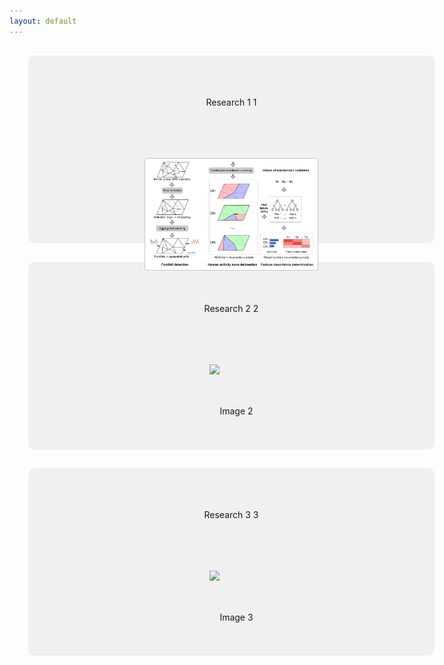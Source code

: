 ```yaml
---
layout: default
---
```





<div class="box">
    <p>Research 1 1</p> <!-- Text -->
    <img src="/assets/img/h_1.jpg" alt="Image 1"> <!-- Image -->
</div>

<div class="box">
    <p>Research 2 2</p> <!-- Text -->
    <img src=" " alt="Image 2"> <!-- Image -->
</div>

<div class="box">
    <p>Research 3 3</p> <!-- Text -->
    <img src=" " alt="Image 3"> <!-- Image -->
</div>













<style>
.box {
    width: 650px;
    height: 300px;
    margin: 30px;
    background-color: #f0f0f0;
    text-align: center;
    line-height: 150px;
    transition: background-color 0.5s;
    border-radius: 10px; /* Added this line */
}

.box img {
    width: 60%;
    height: 60%;
    object-fit: contain;
}

.box:hover {
    background-color: #ddd;
}
</style>